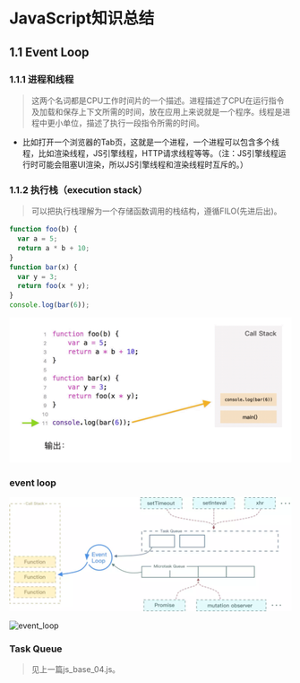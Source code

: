 # JavaScript知识总结

## 1.1 Event Loop

### 1.1.1 进程和线程

> 这两个名词都是CPU工作时间片的一个描述。进程描述了CPU在运行指令及加载和保存上下文所需的时间，放在应用上来说就是一个程序。线程是进程中更小单位，描述了执行一段指令所需的时间。

- 比如打开一个浏览器的Tab页，这就是一个进程，一个进程可以包含多个线程，比如渲染线程，JS引擎线程，HTTP请求线程等等。（注：JS引擎线程运行时可能会阻塞UI渲染，所以JS引擎线程和渲染线程时互斥的。）

### 1.1.2 执行栈（execution stack）

> 可以把执行栈理解为一个存储函数调用的栈结构，遵循FILO(先进后出)。

```js
function foo(b) {
  var a = 5;
  return a * b + 10;
}
function bar(x) {
  var y = 3;
  return foo(x * y);
}
console.log(bar(6));
```

![execution_stack](./img/execution_stack.gif)

### event loop

![event_loop](./img/event_loop1.webp)

![event_loop](./img/event_loop.jpg)

### Task Queue

> 见上一篇js_base_04.js。
